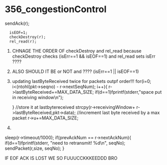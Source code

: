# 356_congestionControl

sendAck(r);
      
      isEOF=1;
      checkDestroy(r);
      rel_read(r);

1) CHNAGE THE ORDER OF checkDestroy and rel_read because checkDestroy checks (isErr==1 && isEOF==1) and rel_read sets isErr ????

2) ALSO SHOULD IT BE or NOT and ???? (isErr==1 || isEOF==1)
      
3) updating lastByteReceived twice for packets outpf order!!!
		for(i=0; i<(ntohl(pkt->seqno) - r->nextSeqNum); i++){
        r->lastByteReceived+=MAX_DATA_SIZE;
        if(d==1)fprintf(stderr,"space put in receiving window\n");

      }
      //store it at lastbytereceived
      strcpy(r->receivingWindow+ r->lastByteReceived,pkt->data);
      //increment last byte received by a max packet
      r->u+=MAX_DATA_SIZE;


4) 
  sleep(r->timeout/1000);
  if(prevAckNum == r->nextAckNum){
    if(d==1)fprintf(stderr, "need to retransmit! %d\n", seqNo);
    sendPacket(r,size, seqNo);
  }

IF EOF ACK IS LOST WE SO FUUUCCKKKEEDDD BRO
